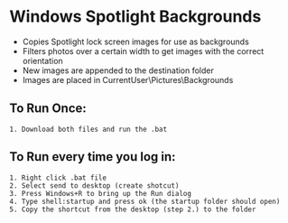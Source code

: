 # Windows Spotlight Backgrounds

- Copies Spotlight lock screen images for use as backgrounds
- Filters photos over a certain width to get images with the correct orientation
- New images are appended to the destination folder
- Images are placed in CurrentUser\Pictures\Backgrounds

## To Run Once: 
	1. Download both files and run the .bat

## To Run every time you log in: 
	1. Right click .bat file
	2. Select send to desktop (create shotcut)
	3. Press Windows+R to bring up the Run dialog
	4. Type shell:startup and press ok (the startup folder should open)
	5. Copy the shortcut from the desktop (step 2.) to the folder

	

